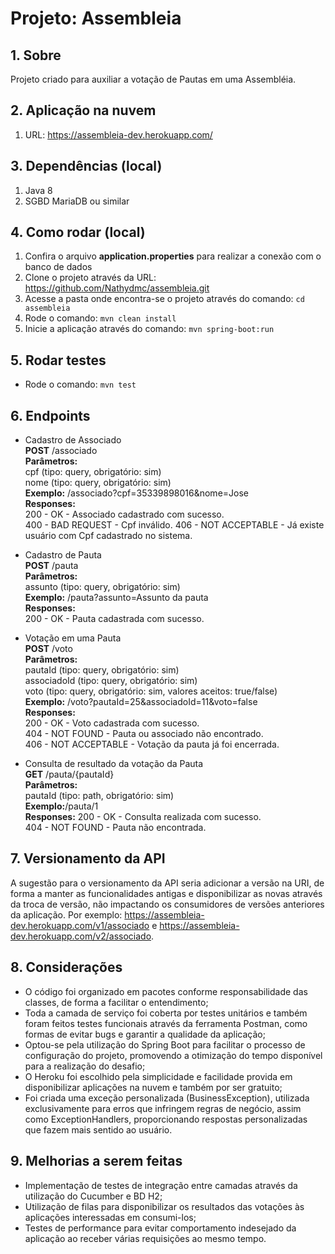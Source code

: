 # Projeto: Assembleia
## 1. Sobre
Projeto criado para auxiliar a votação de Pautas em uma Assembléia.

## 2. Aplicação na nuvem
1. URL: https://assembleia-dev.herokuapp.com/

## 3. Dependências (local)
1. Java 8
2. SGBD MariaDB ou similar

## 4. Como rodar (local)
1. Confira o arquivo **application.properties** para realizar a conexão com o banco de dados
2. Clone o projeto através da URL: https://github.com/Nathydmc/assembleia.git
3. Acesse a pasta onde encontra-se o projeto através do comando: `cd assembleia`
4. Rode o comando: `mvn clean install`
5. Inicie a aplicação através do comando: `mvn spring-boot:run`

## 5. Rodar testes
* Rode o comando: `mvn test`

## 6. Endpoints
 - Cadastro de Associado\
**POST** /associado\
**Parâmetros:** \
cpf (tipo: query, obrigatório: sim)\
nome (tipo: query, obrigatório: sim)\
**Exemplo:** /associado?cpf=35339898016&nome=Jose\
**Responses:**\
200 - OK - Associado cadastrado com sucesso.\
400 - BAD REQUEST - Cpf inválido.
406 - NOT ACCEPTABLE - Já existe usuário com Cpf cadastrado no sistema.

- Cadastro de Pauta\
**POST** /pauta\
**Parâmetros:** \
assunto (tipo: query, obrigatório: sim) \
**Exemplo:** /pauta?assunto=Assunto da pauta\
**Responses:**\
200 - OK - Pauta cadastrada com sucesso.

- Votação em uma Pauta\
**POST** /voto\
**Parâmetros:** \
pautaId (tipo: query, obrigatório: sim) \
associadoId (tipo: query, obrigatório: sim)\
voto (tipo: query, obrigatório: sim, valores aceitos: true/false)\
**Exemplo:** /voto?pautaId=25&associadoId=11&voto=false\
**Responses:**\
200 - OK - Voto cadastrada com sucesso.\
404 - NOT FOUND - Pauta ou associado não encontrado.\
406 - NOT ACCEPTABLE - Votação da pauta já foi encerrada.

- Consulta de resultado da votação da Pauta\
**GET** /pauta/{pautaId}\
**Parâmetros:** \
pautaId (tipo: path, obrigatório: sim) \
**Exemplo:**/pauta/1\
**Responses:**
200 - OK - Consulta realizada com sucesso.\
404 - NOT FOUND - Pauta não encontrada.

## 7. Versionamento da API
A sugestão para o versionamento da API seria adicionar a versão na URI, de forma a manter as funcionalidades antigas e disponibilizar as novas através da troca de versão, não impactando os consumidores de versões anteriores da aplicação. Por exemplo: https://assembleia-dev.herokuapp.com/v1/associado e https://assembleia-dev.herokuapp.com/v2/associado.

## 8. Considerações

- O código foi organizado em pacotes conforme responsabilidade das classes, de forma a facilitar o entendimento;
- Toda a camada de serviço foi coberta por testes unitários e também foram feitos testes funcionais através da ferramenta Postman, como formas de evitar bugs e garantir a qualidade da aplicação;
- Optou-se pela utilização do Spring Boot para facilitar o processo de configuração do projeto, promovendo a otimização do tempo disponível para a realização do desafio;
- O Heroku foi escolhido pela simplicidade e facilidade provida em disponibilizar aplicações na nuvem e também por ser gratuito;
- Foi criada uma exceção personalizada (BusinessException), utilizada exclusivamente para erros que infringem regras de negócio, assim como ExceptionHandlers, proporcionando respostas personalizadas que fazem mais sentido ao usuário. 

## 9. Melhorias a serem feitas
- Implementação de testes de integração entre camadas através da utilização do Cucumber e BD H2;
- Utilização de filas para disponibilizar os resultados das votações às aplicações interessadas em consumi-los;
- Testes de performance para evitar comportamento indesejado da aplicação ao receber várias requisições ao mesmo tempo.

